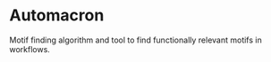 Automacron
==========

Motif finding algorithm and tool to find functionally relevant motifs in workflows.
